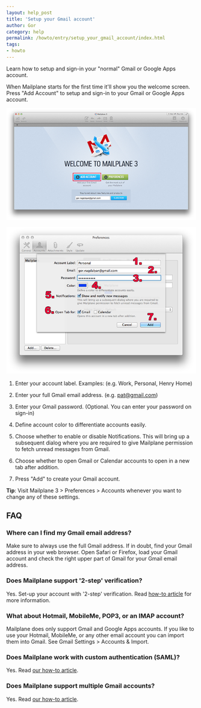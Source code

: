```yaml
---
layout: help_post
title: 'Setup your Gmail account'
author: Gor
category: help
permalink: /howto/entry/setup_your_gmail_account/index.html
tags:
- howto
---
```


Learn how to setup and sign-in your "normal" Gmail or Google Apps account.

When Mailplane starts for the first time it'll show you the welcome screen. Press "Add Account" to setup and sign-in to your Gmail or Google Apps account.

![screen1](/assets/howto/2013-07-19-setup_your_gmail_account/screen1.png)

![screen2](/assets/howto/2013-07-19-setup_your_gmail_account/screen2.png)

1. Enter your account label. Examples: (e.g. Work, Personal, Henry Home)

2. Enter your full Gmail email address. (e.g. pat@gmail.com)

3. Enter your Gmail password. (Optional. You can enter your password on sign-in)

4. Define account color to differentiate accounts easily.

5. Choose whether to enable or disable Notifications. This will bring up a subsequent dialog where you are required to give Mailplane permission to fetch unread messages from Gmail.

6. Choose whether to open Gmail or Calendar accounts to open in a new tab after addition.

7. Press "Add" to create your Gmail account.
 
**Tip**: Visit Mailplane 3 > Preferences > Accounts whenever you want to change any of these settings.


## FAQ

### Where can I find my Gmail email address?

Make sure to always use the full Gmail address. If in doubt, find your Gmail address in your web browser. Open Safari or Firefox, load your Gmail account and check the right upper part of Gmail for your Gmail email address.

### Does Mailplane support '2-step' verification?

Yes. Set-up your account with '2-step' verification. Read [how-to article](http://mailplaneapp.com/howto/entry/two_factor_authentication/) for more information.

### What about Hotmail, MobileMe, POP3, or an IMAP account?

Mailplane does only support Gmail and Google Apps accounts. If you like to use your Hotmail, MobileMe, or any other email account you can import them into Gmail. See Gmail Settings > Accounts & Import.

### Does Mailplane work with custom authentication (SAML)?

Yes. Read [our how-to article](http://mailplaneapp.com/howto/entry/saml_authentication/).

### Does Mailplane support multiple Gmail accounts?

Yes. Read [our how-to article](http://mailplaneapp.com/howto/entry/add_another_gmail_account/).
